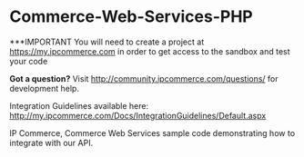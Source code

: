 Commerce-Web-Services-PHP
=========================
***IMPORTANT You will need to create a project at https://my.ipcommerce.com in order to get access to the sandbox and test your code

<b>Got a question?</b>  Visit http://community.ipcommerce.com/questions/ for development help.  

Integration Guidelines available here:  http://my.ipcommerce.com/Docs/IntegrationGuidelines/Default.aspx

IP Commerce, Commerce Web Services sample code demonstrating how to integrate with our API.
